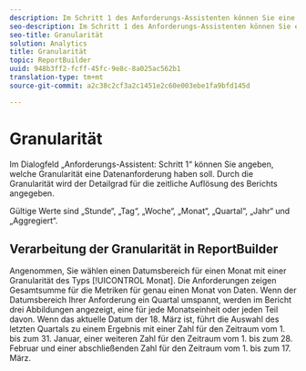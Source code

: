 ```yaml
---
description: Im Schritt 1 des Anforderungs-Assistenten können Sie eine Granularitätsstufe auf die Datenanforderung anwenden. Durch die Granularität wird der Detailgrad für die zeitliche Auflösung des Berichts angegeben.
seo-description: Im Schritt 1 des Anforderungs-Assistenten können Sie eine Granularitätsstufe auf die Datenanforderung anwenden. Durch die Granularität wird der Detailgrad für die zeitliche Auflösung des Berichts angegeben.
seo-title: Granularität
solution: Analytics
title: Granularität
topic: ReportBuilder
uuid: 948b3ff2-fcff-45fc-9e8c-8a025ac562b1
translation-type: tm+mt
source-git-commit: a2c38c2cf3a2c1451e2c60e003ebe1fa9bfd145d

---
```



# Granularität

Im Dialogfeld „Anforderungs-Assistent: Schritt 1“ können Sie angeben, welche Granularität eine Datenanforderung haben soll. Durch die Granularität wird der Detailgrad für die zeitliche Auflösung des Berichts angegeben.

Gültige Werte sind „Stunde“, „Tag“, „Woche“, „Monat“, „Quartal“, „Jahr“ und „Aggregiert“.

## Verarbeitung der Granularität in ReportBuilder

Angenommen, Sie wählen einen Datumsbereich für einen Monat mit einer Granularität des Typs [!UICONTROL Monat]. Die Anforderungen zeigen Gesamtsumme für die Metriken für genau einen Monat von Daten. Wenn der Datumsbereich Ihrer Anforderung ein Quartal umspannt, werden im Bericht drei Abbildungen angezeigt, eine für jede Monatseinheit oder jeden Teil davon. Wenn das aktuelle Datum der 18. März ist, führt die Auswahl des letzten Quartals zu einem Ergebnis mit einer Zahl für den Zeitraum vom 1. bis zum 31. Januar, einer weiteren Zahl für den Zeitraum vom 1. bis zum 28. Februar und einer abschließenden Zahl für den Zeitraum vom 1. bis zum 17. März.
